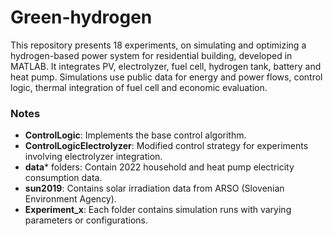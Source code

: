 # Green-hydrogen
This repository presents 18 experiments, on simulating and optimizing a hydrogen-based power system for residential building, developed in MATLAB. It integrates PV, electrolyzer, fuel cell, hydrogen tank, battery and heat pump. Simulations use public data for energy and power flows, control logic, thermal integration of fuel cell and economic evaluation.

### Notes
- **ControlLogic**: Implements the base control algorithm.  
- **ControlLogicElectrolyzer**: Modified control strategy for experiments involving electrolyzer integration.  
- **data*** folders: Contain 2022 household and heat pump electricity consumption data.  
- **sun2019**: Contains solar irradiation data from ARSO (Slovenian Environment Agency).  
- **Experiment_x**: Each folder contains simulation runs with varying parameters or configurations.

